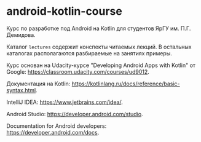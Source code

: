 # android-kotlin-course

Курс по разработке под Android на Kotlin для студентов ЯрГУ им. П.Г. Демидова.

Каталог `lectures` содержит конспекты читаемых лекций.
В остальных каталогах располагаются разбираемые на занятиях примеры.

Курс основан на Udacity-курсе "Developing Android Apps with Kotlin" от Google: https://classroom.udacity.com/courses/ud9012.

Документация на Kotlin: https://kotlinlang.ru/docs/reference/basic-syntax.html.

IntelliJ IDEA: https://www.jetbrains.com/idea/.

Android Studio: https://developer.android.com/studio.

Documentation for Android developers: https://developer.android.com/docs.
